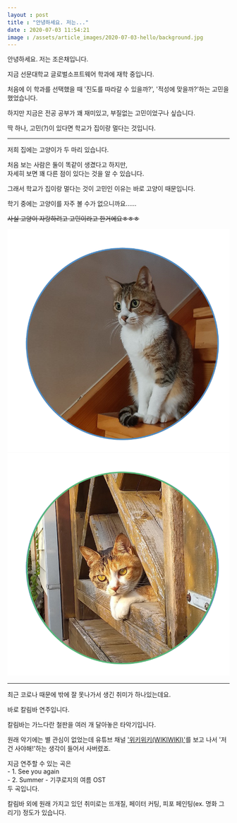 ```yaml
---
layout : post
title : "안녕하세요. 저는..."
date : 2020-07-03 11:54:21
image : /assets/article_images/2020-07-03-hello/background.jpg
---
```

안녕하세요. 저는 조은채입니다.  

지금 선문대학교 글로벌소프트웨어 학과에 재학 중입니다.  

처음에 이 학과를 선택했을 때 '진도를 따라갈 수 있을까?', '적성에 맞을까?'하는 고민을 했었습니다.  

하지만 지금은 전공 공부가 꽤 재미있고, 부질없는 고민이었구나 싶습니다.  

딱 하나, 고민(?)이 있다면 학교가 집이랑 멀다는 것입니다.  

-----

저희 집에는 고양이가 두 마리 있습니다.  

처음 보는 사람은 둘이 똑같이 생겼다고 하지만,  
자세히 보면 꽤 다른 점이 있다는 것을 알 수 있습니다.  

그래서 학교가 집이랑 멀다는 것이 고민인 이유는 바로 고양이 때문입니다.  

학기 중에는 고양이를 자주 볼 수가 없으니까요......   

~~사실 고양이 자랑하려고 고민이라고 한거에요ㅎㅎㅎ~~

![쿠로](/assets/article_images/2020-07-03-hello/cat_1.png)
![에코](/assets/article_images/2020-07-03-hello/cat_2.png)


-----

최근 코로나 때문에 밖에 잘 못나가서 생긴 취미가 하나있는데요.  

바로 칼림바 연주입니다.  

칼림바는 가느다란 철판을 여러 개 달아놓은 타악기입니다.  

원래 악기에는 별 관심이 없었는데 유튜브 채널 ['위키위키(WIKIWIKI)'](https://www.youtube.com/user/WIKIWIKISHOP)를 보고 나서 '저건 사야해!'하는 생각이 들어서 사버렸죠.  


지금 연주할 수 있는 곡은  
    - 1. See you again   
    - 2. Summer - 기쿠로지의 여름 OST  
두 곡입니다.  


칼림바 외에 원래 가지고 있던 취미로는 뜨개질, 페이터 커팅, 피포 페인팅(ex. 명화 그리기) 정도가 있습니다.  
